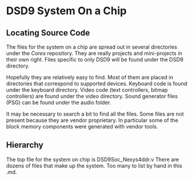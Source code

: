 # DSD9 System On a Chip

## Locating Source Code

The files for the system on a chip are spread out in several directories under the *Cores* repository. They are really projects and mini-projects in their own right.
Files specific to only DSD9 will be found under the DSD9 directory.

Hopefully they are relatively easy to find. Most of them are placed in directories that correspond to supported devices.
Keyboard code is found under the keyboard directory.
Video code (text controllers, bitmap controllers) are found under the video directory.
Sound generator files (PSG) can be found under the audio folder.

It may be necessary to search a bit to find all the files.
Some files are not present because they are vendor proprietary. In particular some of the block memory components were generated with vendor tools.

## Hierarchy

The top file for the system on chip is DSD9Soc_Nexys4ddr.v
There are dozens of files that make up the system. Too many to list by hand in this .md.

